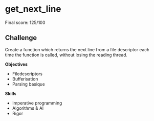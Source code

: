 # get_next_line

Final score: 125/100

## Challenge

Create a function which returns the next line from a file descriptor each time the function is called, without losing the reading thread.

**Objectives**
* Filedescriptors 
* Bufferisation 
* Parsing basique 

**Skills**
* Imperative programming 
* Algorithms & AI 
* Rigor 
